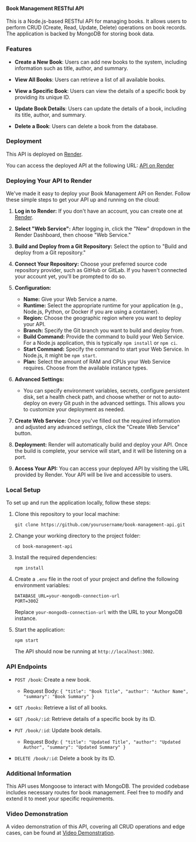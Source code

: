 #### Book Management RESTful API

This is a Node.js-based RESTful API for managing books. It allows users to perform CRUD (Create, Read, Update, Delete) operations on book records. The application is backed by MongoDB for storing book data.

### Features

- **Create a New Book**: Users can add new books to the system, including information such as title, author, and summary.

- **View All Books**: Users can retrieve a list of all available books.

- **View a Specific Book**: Users can view the details of a specific book by providing its unique ID.

- **Update Book Details**: Users can update the details of a book, including its title, author, and summary.

- **Delete a Book**: Users can delete a book from the database.

### Deployment

This API is deployed on [Render](https://render.com/).

You can access the deployed API at the following URL: [API on Render](https://book-management-api-wb4i.onrender.com)


### Deploying Your API to Render

We've made it easy to deploy your Book Management API on Render. Follow these simple steps to get your API up and running on the cloud:

1. **Log in to Render:** If you don't have an account, you can create one at [Render](https://render.com/).

2. **Select "Web Service":** After logging in, click the "New" dropdown in the Render Dashboard, then choose "Web Service."

3. **Build and Deploy from a Git Repository:** Select the option to "Build and deploy from a Git repository."

4. **Connect Your Repository:** Choose your preferred source code repository provider, such as GitHub or GitLab. If you haven't connected your account yet, you'll be prompted to do so.

5. **Configuration:**
   - **Name:** Give your Web Service a name.
   - **Runtime:** Select the appropriate runtime for your application (e.g., Node.js, Python, or Docker if you are using a container).
   - **Region:** Choose the geographic region where you want to deploy your API.
   - **Branch:** Specify the Git branch you want to build and deploy from.
   - **Build Command:** Provide the command to build your Web Service. For a Node.js application, this is typically `npm install` or `npm ci`.
   - **Start Command:** Specify the command to start your Web Service. In Node.js, it might be `npm start`.
   - **Plan:** Select the amount of RAM and CPUs your Web Service requires. Choose from the available instance types.

6. **Advanced Settings:**
   - You can specify environment variables, secrets, configure persistent disk, set a health check path, and choose whether or not to auto-deploy on every Git push in the advanced settings. This allows you to customize your deployment as needed.

7. **Create Web Service:** Once you've filled out the required information and adjusted any advanced settings, click the "Create Web Service" button.

8. **Deployment:** Render will automatically build and deploy your API. Once the build is complete, your service will start, and it will be listening on a port.

9. **Access Your API:** You can access your deployed API by visiting the URL provided by Render. Your API will be live and accessible to users.


### Local Setup

To set up and run the application locally, follow these steps:

1. Clone this repository to your local machine:

   ```shell
   git clone https://github.com/yourusername/book-management-api.git
   ```

2. Change your working directory to the project folder:

   ```shell
   cd book-management-api
   ```

3. Install the required dependencies:

   ```shell
   npm install
   ```

4. Create a `.env` file in the root of your project and define the following environment variables:

   ```plaintext
   DATABASE_URL=your-mongodb-connection-url
   PORT=3002
   ```

   Replace `your-mongodb-connection-url` with the URL to your MongoDB instance.

5. Start the application:

   ```shell
   npm start
   ```

   The API should now be running at `http://localhost:3002`.

### API Endpoints

- `POST /book`: Create a new book.
  - Request Body: `{ "title": "Book Title", "author": "Author Name", "summary": "Book Summary" }`

- `GET /books`: Retrieve a list of all books.

- `GET /book/:id`: Retrieve details of a specific book by its ID.

- `PUT /book/:id`: Update book details.
  - Request Body: `{ "title": "Updated Title", "author": "Updated Author", "summary": "Updated Summary" }`

- `DELETE /book/:id`: Delete a book by its ID.

### Additional Information

This API uses Mongoose to interact with MongoDB. The provided codebase includes necessary routes for book management. Feel free to modify and extend it to meet your specific requirements.

### Video Demonstration

A video demonstration of this API, covering all CRUD operations and edge cases, can be found at [Video Demonstration]().


